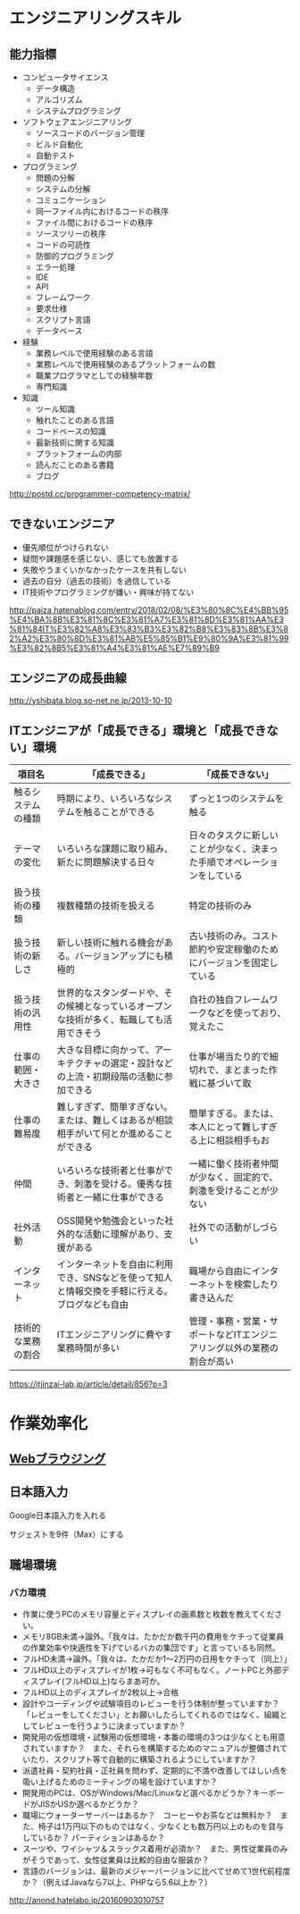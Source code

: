 # エンジニアリングスキル


## 能力指標

- コンピュータサイエンス
    - データ構造
    - アルゴリズム
    - システムプログラミング
- ソフトウェアエンジニアリング
    - ソースコードのバージョン管理
    - ビルド自動化
    - 自動テスト
- プログラミング
    - 問題の分解
    - システムの分解
    - コミュニケーション
    - 同一ファイル内におけるコードの秩序
    - ファイル間におけるコードの秩序
    - ソースツリーの秩序
    - コードの可読性
    - 防御的プログラミング
    - エラー処理
    - IDE
    - API
    - フレームワーク
    - 要求仕様
    - スクリプト言語
    - データベース
- 経験
    - 業務レベルで使用経験のある言語
    - 業務レベルで使用経験のあるプラットフォームの数
    - 職業プログラマとしての経験年数
    - 専門知識
- 知識
    - ツール知識
    - 触れたことのある言語
    - コードベースの知識
    - 最新技術に関する知識
    - プラットフォームの内部
    - 読んだことのある書籍
    - ブログ

http://postd.cc/programmer-competency-matrix/

## できないエンジニア

- 優先順位がつけられない
- 疑問や課題感を感じない、感じても放置する
- 失敗やうまくいかなかったケースを共有しない
- 過去の自分（過去の技術）を過信している
- IT技術やプログラミングが嫌い・興味が持てない

http://paiza.hatenablog.com/entry/2018/02/08/%E3%80%8C%E4%BB%95%E4%BA%8B%E3%81%8C%E3%81%A7%E3%81%8D%E3%81%AA%E3%81%84IT%E3%82%A8%E3%83%B3%E3%82%B8%E3%83%8B%E3%82%A2%E3%80%8D%E3%81%AB%E5%85%B1%E9%80%9A%E3%81%99%E3%82%8B5%E3%81%A4%E3%81%AE%E7%89%B9

## エンジニアの成長曲線

http://yshibata.blog.so-net.ne.jp/2013-10-10

## ITエンジニアが「成長できる」環境と「成長できない」環境

|項目名|「成長できる」|「成長できない」|
|---|---|---|
|触るシステムの種類|時期により、いろいろなシステムを触ることができる|ずっと1つのシステムを触る|
|テーマの変化|いろいろな課題に取り組み、新たに問題解決する日々|日々のタスクに新しいことが少なく、決まった手順でオペレーションをしている|
|扱う技術の種類|複数種類の技術を扱える|特定の技術のみ|
|扱う技術の新しさ|新しい技術に触れる機会がある。バージョンアップにも積極的|古い技術のみ。コスト節約や安定稼働のためにバージョンを固定している|
|扱う技術の汎用性|世界的なスタンダードや、その候補となっているオープンな技術が多く、転職しても活用できそう|自社の独自フレームワークなどを使っており、覚えたこ|との大半が転職したら無価値になる|
|仕事の範囲・大きさ|大きな目標に向かって、アーキテクチャの選定・設計などの上流・初期段階の活動に参加できる|仕事が場当たり的で細切れで、まとまった作戦に基づいて取|り組む機会が少ない|
|仕事の難易度|難しすぎず、簡単すぎない。または、難しくはあるが相談相手がいて何とか進めることができる|簡単すぎる。または、本人にとって難しすぎる上に相談相手もお|らず、物事を進められそうもなく思える|
|仲間|いろいろな技術者と仕事ができ、刺激を受ける。優秀な技術者と一緒に仕事ができる|一緒に働く技術者仲間が少なく、固定的で、刺激を受けることが少ない|
|社外活動|OSS開発や勉強会といった社外的な活動に理解があり、支援がある|社外での活動がしづらい|
|インターネット|インターネットを自由に利用でき、SNSなどを使って知人と情報交換を手軽に行える。ブログなども自由|職場から自由にインターネットを検索したり書き込んだ|りといったことができない。個人的な活動も良い顔をされない|
|技術的な業務の割合|ITエンジニアリングに費やす業務時間が多い|管理・事務・営業・サポートなどITエンジニアリング以外の業務の割合が高い|

https://itjinzai-lab.jp/article/detail/856?p=3

# 作業効率化

## [Webブラウジング](Webブラウジング.md)

## 日本語入力

Google日本語入力を入れる

サジェストを9件（Max）にする


## 職場環境

### バカ環境

* 作業に使うPCのメモリ容量とディスプレイの画素数と枚数を教えてください。
* メモリ8GB未満→論外。「我々は、たかだか数千円の費用をケチって従業員の作業効率や快適性を下げているバカの集団です」と言っているも同然。
* フルHD未満→論外。「我々は、たかだか1〜2万円の日用をケチって（同上）」
* フルHD以上のディスプレイが1枚→可もなく不可もなく。ノートPCと外部ディスプレイ(フルHD以上)ならまあ可か。
* フルHD以上のディスプレイが2枚以上→合格
* 設計やコーディングや試験項目のレビューを行う体制が整っていますか？　「レビューをしてください」とお願いしたらしてくれるのではなく、組織としてレビューを行うように決まっていますか？
* 開発用の仮想環境・試験用の仮想環境・本番の環境の3つは少なくとも用意されていますか？　また、それらを構築するためのマニュアルが整備されていたり、スクリプト等で自動的に構築されるようにしていますか？
* 派遣社員・契約社員・正社員を問わず、定期的に不満や改善してほしい点を吸い上げるためのミーティングの場を設けていますか？
* 開発用のPCは、OSがWindows/Mac/Linuxなど選べるかどうか？キーボードがJISかUSか選べるかどうか？
* 職場にウォーターサーバーはあるか？　コーヒーやお茶などは無料か？　また、椅子は1万円以下のものではなく、少なくとも数万円以上のものを貸与しているか？ パーティションはあるか？
* スーツや、ワイシャツ＆スラックス着用が必須か？　また、男性従業員のみがそうであって、女性従業員は比較的自由な服装か？
* 言語のバージョンは、最新のメジャーバージョンに比べてせめて1世代前程度か？（例えばJavaなら7以上、PHPなら5.6以上か？）

http://anond.hatelabo.jp/20160903010757

